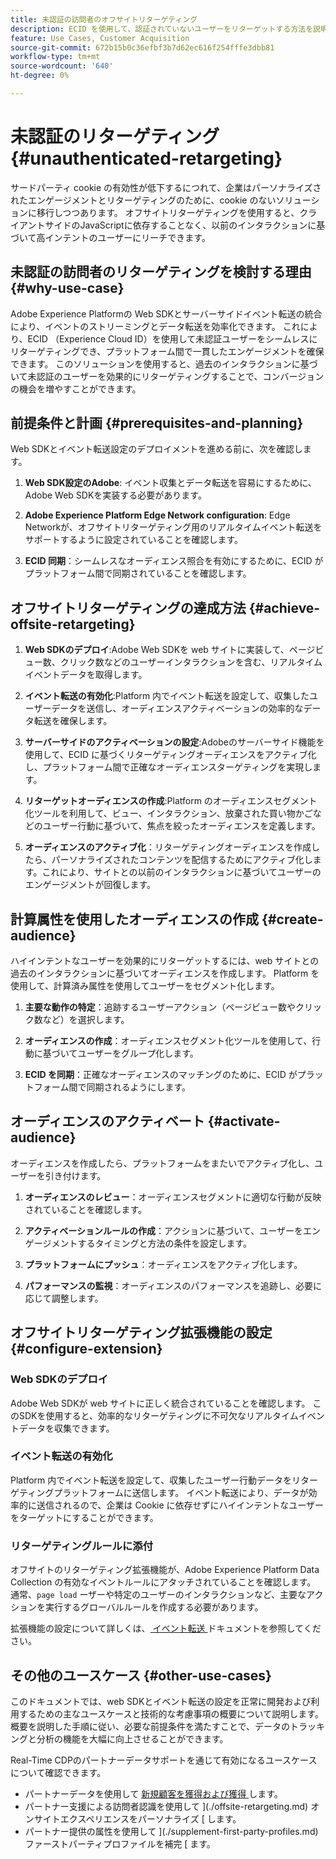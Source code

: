 ```yaml
---
title: 未認証の訪問者のオフサイトリターゲティング
description: ECID を使用して、認証されていないユーザーをリターゲットする方法を説明します
feature: Use Cases, Customer Acquisition
source-git-commit: 672b15b0c36efbf3b7d62ec616f254fffe3dbb81
workflow-type: tm+mt
source-wordcount: '640'
ht-degree: 0%

---
```


# 未認証のリターゲティング {#unauthenticated-retargeting}

サードパーティ cookie の有効性が低下するにつれて、企業はパーソナライズされたエンゲージメントとリターゲティングのために、cookie のないソリューションに移行しつつあります。 オフサイトリターゲティングを使用すると、クライアントサイドのJavaScriptに依存することなく、以前のインタラクションに基づいて高インテントのユーザーにリーチできます。

## 未認証の訪問者のリターゲティングを検討する理由 {#why-use-case}

Adobe Experience Platformの Web SDKとサーバーサイドイベント転送の統合により、イベントのストリーミングとデータ転送を効率化できます。 これにより、ECID （Experience Cloud ID）を使用して未認証ユーザーをシームレスにリターゲティングでき、プラットフォーム間で一貫したエンゲージメントを確保できます。 このソリューションを使用すると、過去のインタラクションに基づいて未認証のユーザーを効果的にリターゲティングすることで、コンバージョンの機会を増やすことができます。

## 前提条件と計画 {#prerequisites-and-planning}

Web SDKとイベント転送設定のデプロイメントを進める前に、次を確認します。

1. **Web SDK設定のAdobe**: イベント収集とデータ転送を容易にするために、Adobe Web SDKを実装する必要があります。

2. **Adobe Experience Platform Edge Network configuration**: Edge Networkが、オフサイトリターゲティング用のリアルタイムイベント転送をサポートするように設定されていることを確認します。

3. **ECID 同期**：シームレスなオーディエンス照合を有効にするために、ECID がプラットフォーム間で同期されていることを確認します。

## オフサイトリターゲティングの達成方法 {#achieve-offsite-retargeting}

1. **Web SDKのデプロイ**:Adobe Web SDKを web サイトに実装して、ページビュー数、クリック数などのユーザーインタラクションを含む、リアルタイムイベントデータを取得します。

2. **イベント転送の有効化**:Platform 内でイベント転送を設定して、収集したユーザーデータを送信し、オーディエンスアクティベーションの効率的なデータ転送を確保します。

3. **サーバーサイドのアクティベーションの設定**:Adobeのサーバーサイド機能を使用して、ECID に基づくリターゲティングオーディエンスをアクティブ化し、プラットフォーム間で正確なオーディエンスターゲティングを実現します。

4. **リターゲットオーディエンスの作成**:Platform のオーディエンスセグメント化ツールを利用して、ビュー、インタラクション、放棄された買い物かごなどのユーザー行動に基づいて、焦点を絞ったオーディエンスを定義します。

5. **オーディエンスのアクティブ化**：リターゲティングオーディエンスを作成したら、パーソナライズされたコンテンツを配信するためにアクティブ化します。これにより、サイトとの以前のインタラクションに基づいてユーザーのエンゲージメントが回復します。

## 計算属性を使用したオーディエンスの作成 {#create-audience}

ハイインテントなユーザーを効果的にリターゲットするには、web サイトとの過去のインタラクションに基づいてオーディエンスを作成します。 Platform を使用して、計算済み属性を使用してユーザーをセグメント化します。

1. **主要な動作の特定**：追跡するユーザーアクション（ページビュー数やクリック数など）を選択します。

2. **オーディエンスの作成**：オーディエンスセグメント化ツールを使用して、行動に基づいてユーザーをグループ化します。

3. **ECID を同期**：正確なオーディエンスのマッチングのために、ECID がプラットフォーム間で同期されるようにします。

## オーディエンスのアクティベート {#activate-audience}

オーディエンスを作成したら、プラットフォームをまたいでアクティブ化し、ユーザーを引き付けます。

1. **オーディエンスのレビュー**：オーディエンスセグメントに適切な行動が反映されていることを確認します。

2. **アクティベーションルールの作成**：アクションに基づいて、ユーザーをエンゲージメントするタイミングと方法の条件を設定します。

3. **プラットフォームにプッシュ**：オーディエンスをアクティブ化します。

4. **パフォーマンスの監視**：オーディエンスのパフォーマンスを追跡し、必要に応じて調整します。

## オフサイトリターゲティング拡張機能の設定 {#configure-extension}

### Web SDKのデプロイ

Adobe Web SDKが web サイトに正しく統合されていることを確認します。 このSDKを使用すると、効率的なリターゲティングに不可欠なリアルタイムイベントデータを収集できます。

### イベント転送の有効化

Platform 内でイベント転送を設定して、収集したユーザー行動データをリターゲティングプラットフォームに送信します。 イベント転送により、データが効率的に送信されるので、企業は Cookie に依存せずにハイインテントなユーザーをターゲットにすることができます。

### リターゲティングルールに添付

オフサイトのリターゲティング拡張機能が、Adobe Experience Platform Data Collection の有効なイベントルールにアタッチされていることを確認します。 通常、`page load` ーザーや特定のユーザーのインタラクションなど、主要なアクションを実行するグローバルルールを作成する必要があります。

拡張機能の設定について詳しくは、[ イベント転送 ](https://experienceleague.adobe.com/en/docs/experience-platform/tags/event-forwarding/getting-started) ドキュメントを参照してください。

## その他のユースケース {#other-use-cases}

このドキュメントでは、web SDKとイベント転送の設定を正常に開発および利用するための主なユースケースと技術的な考慮事項の概要について説明します。 概要を説明した手順に従い、必要な前提条件を満たすことで、データのトラッキングと分析の機能を大幅に向上させることができます。

Real-Time CDPのパートナーデータサポートを通じて有効になるユースケースについて確認できます。

- パートナーデータを使用して [ 新規顧客を獲得および獲得 ](./prospecting.md) します。
- パートナー支援による訪問者認識を使用して ](./offsite-retargeting.md) オンサイトエクスペリエンスをパーソナライズ [ します。
- パートナー提供の属性を使用して ](./supplement-first-party-profiles.md) ファーストパーティプロファイルを補完 [ ます。
